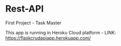 # Rest-API
First Project - Task Master

This app is running in Heroku Cloud platform - LINK: https://flaskcrudapiapp.herokuapp.com/
